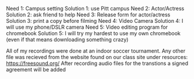 Need 1: Campus setting Solution 1: use Pitt campus
Need 2: Actor/Actress Solution 2: ask friend to help
Need 3: Release form for actor/actress Solution 3: print a copy before filming
Need 4: Video Camera Solution 4: I will use my phone/DSLR camera 
Need 5: Video editing program for chromebook Solution 5: I will try my hardest to use my own chromebook (even if that means downloading something crazy)


All of my recordings were done at an indoor soccer tournament. Any other file was recieved from the website found on our class site under resources: https://freesound.org/
After recording audio files for the transtions a signed agreement will be added 
